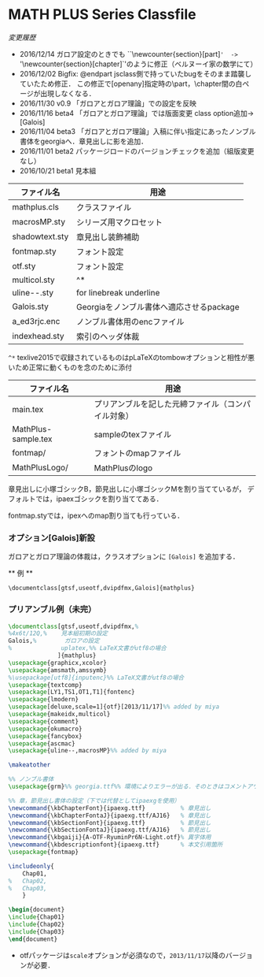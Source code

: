 # MATH PLUS Series Classfile

*変更履歴*

* 2016/12/14
ガロア設定のときでも ``\newcounter{section}[part]`'  -> `'\newcounter{section}[chapter]`'のように修正（ベルヌーイ家の数学にて）
* 2016/12/02 Bigfix: \@endpart jsclass側で持っていたbugをそのまま踏襲していたため修正．
この修正で[openany]指定時の\part，\chapter間の白ページが出現しなくなる．
* 2016/11/30 v0.9  「ガロアとガロア理論」での設定を反映
* 2016/11/16 beta4 「ガロアとガロア理論」では版面変更 class option追加→ [Galois]
* 2016/11/04 beta3 「ガロアとガロア理論」入稿に伴い指定にあったノンブル書体をgeorgiaへ．章見出しに影を追加．
* 2016/11/01 beta2  パッケージロードのバージョンチェックを追加（組版変更なし）
* 2016/10/21 beta1  見本組


| ファイル名 | 用途|
|--------|--------|
| mathplus.cls  |    クラスファイル|
| macrosMP.sty   |     シリーズ用マクロセット| 
| shadowtext.sty  |    章見出し装飾補助| 
| fontmap.sty     |    フォント設定| 
| otf.sty         |    フォント設定| 
| multicol.sty   |     ^*| 
| uline--.sty     |   for linebreak underline| 
| Galois.sty   |   Georgiaをノンブル書体へ適応させるpackage| 
| a_ed3rjc.enc  |      ノンブル書体用のencファイル| 
| indexhead.sty   |    索引のヘッダ体裁|

`^*` texlive2015で収録されているものはpLaTeXのtombowオプションと相性が悪いため正常に動くものを念のために添付


| ファイル名 | 用途|
|--------|--------|
| main.tex       |     プリアンブルを記した元締ファイル（コンパイル対象）| 
| MathPlus-sample.tex |  sampleのtexファイル| 
| fontmap/ | フォントのmapファイル| 
| MathPlusLogo/  |    MathPlusのlogo | 






章見出しに小塚ゴシックB，節見出しに小塚ゴシックMを割り当てているが，
デフォルトでは，ipaexゴシックを割り当ててある．

fontmap.styでは，ipexへのmap割り当ても行っている．

### オプション[Galois]新設

ガロアとガロア理論の体裁は，クラスオプションに `[Galois]` を追加する．

** 例 **
```
\documentclass[gtsf,useotf,dvipdfmx,Galois]{mathplus}
```

### プリアンブル例（未完）

```latex
\documentclass[gtsf,useotf,dvipdfmx,%
%4x6t/12Q,%    見本組初期の設定
Galois,%        ガロアの設定
%              uplatex,%% LaTeX文書がutf8の場合
              ]{mathplus}
\usepackage{graphicx,xcolor}
\usepackage{amsmath,amssymb}
%\usepackage[utf8]{inputenc}%% LaTeX文書がutf8の場合
\usepackage{textcomp}
\usepackage[LY1,TS1,OT1,T1]{fontenc}
\usepackage{lmodern}
\usepackage[deluxe,scale=1]{otf}[2013/11/17]%% added by miya
\usepackage{makeidx,multicol}
\usepackage{comment}
\usepackage{okumacro}
\usepackage{fancybox}
\usepackage{ascmac}
\usepackage{uline--,macrosMP}%% added by miya

\makeatother

%% ノンブル書体
\usepackage{grm}%% georgia.ttf%% 環境によりエラーが出る．そのときはコメントアウトすればcmrが使われる．

%% 章，節見出し書体の設定（下では代替としてipaexgを使用）
\newcommand{\kbChapterFont}{ipaexg.ttf}          % 章見出し
\newcommand{\kbChapterFontaJ}{ipaexg.ttf/AJ16}   % 章見出し
\newcommand{\kbSectionFont}{ipaexg.ttf}          % 節見出し
\newcommand{\kbSectionFontaJ}{ipaexg.ttf/AJ16}   % 節見出し
\newcommand{\kbgaiji}{A-OTF-RyuminPr6N-Light.otf}% 異字体用
\newcommand{\kbdescriptionfont}{ipaexg.ttf}      % 本文引用箇所
\usepackage{fontmap}

\includeonly{
	Chap01,
%	Chap02,
%	Chap03,
	}

\begin{document}
\include{Chap01}
\include{Chap02}
\include{Chap03}
\end{document}
```
* otfパッケージは`scale`オプションが必須なので，`2013/11/17`以降のバージョンが必要．

